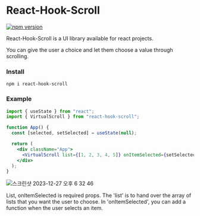 # React-Hook-Scroll

[![npm version](https://img.shields.io/npm/v/react-hook-scroll.svg?style=flat)](https://www.npmjs.com/package/react-hook-scroll)

React-Hook-Scroll is a UI library available for react projects.

You can give the user a choice and let them choose a value through scrolling.

### Install

```shell
npm i react-hook-scroll
```

### Example

```jsx
import { useState } from "react";
import { VirtualScroll } from "react-hook-scroll";

function App() {
  const [selected, setSelected] = useState(null);

  return (
    <div className="App">
      <VirtualScroll list={[1, 2, 3, 4, 5]} onItemSelected={setSelected} />
    </div>
  );
}
```

![스크린샷 2023-12-27 오후 6 32 46](https://github.com/imb96/git-recipe/assets/71740032/4084c2a9-6d57-4631-a478-3b3cfc43d436)

List, onItemSelected is required props.
The 'list' is to hand over the array of lists that you want the user to choose.
In 'onItemSelected', you can add a function when the user selects an item.

